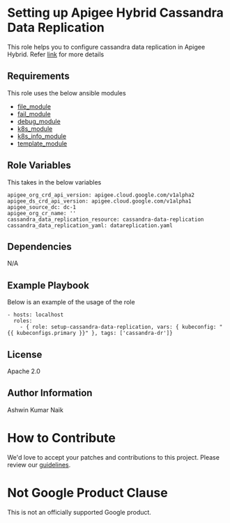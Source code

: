 Setting up Apigee Hybrid Cassandra Data Replication
=========

This role helps you to configure cassandra data replication in Apigee Hybrid. Refer [link](https://cloud.google.com/apigee/docs/hybrid/v1.10/multi-region#gke_1:~:text=Set%20up%20Cassandra%20on%20all%20the%20pods%20in%20the%20new%20data%20centers) for more details

Requirements
------------

This role uses the below ansible modules
* [file_module](https://docs.ansible.com/ansible/latest/collections/ansible/builtin/file_module.html)
* [fail_module](https://docs.ansible.com/ansible/latest/collections/ansible/builtin/fail_module.html)
* [debug_module](https://docs.ansible.com/ansible/latest/collections/ansible/builtin/debug_module.html)
* [k8s_module](https://docs.ansible.com/ansible/latest/collections/kubernetes/core/k8s_module.html)
* [k8s_info_module](https://docs.ansible.com/ansible/latest/collections/kubernetes/core/k8s_info_module.html)
* [template_module](https://docs.ansible.com/ansible/latest/collections/ansible/builtin/template_module.html)

Role Variables
--------------

This takes in the below variables
```
apigee_org_crd_api_version: apigee.cloud.google.com/v1alpha2
apigee_ds_crd_api_version: apigee.cloud.google.com/v1alpha1
apigee_source_dc: dc-1
apigee_org_cr_name: ''
cassandra_data_replication_resource: cassandra-data-replication
cassandra_data_replication_yaml: datareplication.yaml
```

Dependencies
------------

N/A

Example Playbook
----------------

Below is an example of the usage of the role

    - hosts: localhost
      roles:
        - { role: setup-cassandra-data-replication, vars: { kubeconfig: "{{ kubeconfigs.primary }}" }, tags: ['cassandra-dr']}



License
-------

Apache 2.0

Author Information
------------------

Ashwin Kumar Naik
<!-- BEGIN Google How To Contribute -->
# How to Contribute

We'd love to accept your patches and contributions to this project. Please review our [guidelines](../../CONTRIBUTING.md).
<!-- END Google How To Contribute -->
<!-- BEGIN Google Required Disclaimer -->

# Not Google Product Clause

This is not an officially supported Google product.
<!-- END Google Required Disclaimer -->